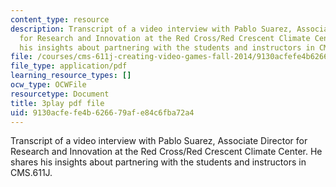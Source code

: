 ```yaml
---
content_type: resource
description: Transcript of a video interview with Pablo Suarez, Associate Director
  for Research and Innovation at the Red Cross/Red Crescent Climate Center. He shares
  his insights about partnering with the students and instructors in CMS.611J.
file: /courses/cms-611j-creating-video-games-fall-2014/9130acfefe4b626679afe84c6fba72a4_WLjo-mDBiDg.pdf
file_type: application/pdf
learning_resource_types: []
ocw_type: OCWFile
resourcetype: Document
title: 3play pdf file
uid: 9130acfe-fe4b-6266-79af-e84c6fba72a4
---
```

Transcript of a video interview with Pablo Suarez, Associate Director for Research and Innovation at the Red Cross/Red Crescent Climate Center. He shares his insights about partnering with the students and instructors in CMS.611J.

